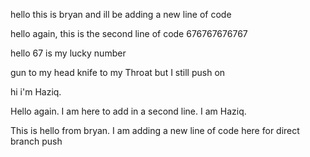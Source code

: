 hello this is bryan and ill be adding a new line of code



hello again, this is the second line of code 676767676767

hello 67 is my lucky number

gun to my head knife to my Throat but I still push on



hi i'm Haziq.

Hello again. I am here to add in a second line. I am Haziq.

This is hello from bryan. I am adding a new line of
code here for direct branch push
